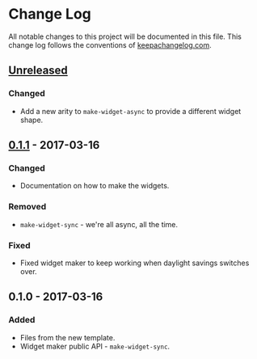 # Change Log
All notable changes to this project will be documented in this file. This change log follows the conventions of [keepachangelog.com](http://keepachangelog.com/).

## [Unreleased]
### Changed
- Add a new arity to `make-widget-async` to provide a different widget shape.

## [0.1.1] - 2017-03-16
### Changed
- Documentation on how to make the widgets.

### Removed
- `make-widget-sync` - we're all async, all the time.

### Fixed
- Fixed widget maker to keep working when daylight savings switches over.

## 0.1.0 - 2017-03-16
### Added
- Files from the new template.
- Widget maker public API - `make-widget-sync`.

[Unreleased]: https://github.com/your-name/singer-clj/compare/0.1.1...HEAD
[0.1.1]: https://github.com/your-name/singer-clj/compare/0.1.0...0.1.1
